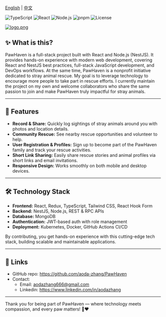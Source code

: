 [English](README.MD) | [中文](READMECN.MD)

![TypeScript](https://img.shields.io/badge/TypeScript-3178C6?logo=typescript&logoColor=white)
![React](https://img.shields.io/badge/React-20232a?logo=react&logoColor=61dafb)
![Node.js](https://img.shields.io/badge/Node.js-43853D?logo=node.js&logoColor=white)
![pnpm](https://img.shields.io/badge/Package-pnpm-F69220?logo=pnpm&logoColor=white)
![License](https://img.shields.io/github/license/aoda-zhang/fullStack-frontEnd)

[![logo.png](https://i.postimg.cc/XvtGZv64/logo.png)](https://postimg.cc/f3jTpDbr)

## ✨ What is this?

PawHaven is a full-stack project built with React and Node.js (NestJS). It provides hands-on experience with modern web development, covering React and NestJS best practices, full-stack JavaScript development, and DevOps workflows. At the same time, PawHaven is a nonprofit initiative dedicated to stray animal rescue. My goal is to leverage technology to encourage more people to take part in rescue efforts. I currently maintain the project on my own and welcome collaborators who share the same passion to join and make PawHaven truly impactful for stray animals.

---

## 🚀 Features

- **Record & Share:** Quickly log sightings of stray animals around you with photos and location details.
- **Community Rescue:** See nearby rescue opportunities and volunteer to help.
- **User Registration & Profiles:** Sign up to become part of the PawHaven family and track your rescue activities.
- **Short Link Sharing:** Easily share rescue stories and animal profiles via short links and email invitations.
- **Responsive Design:** Works smoothly on both mobile and desktop devices.

---

## 🛠️ Technology Stack

- **Frontend:** React, Redux, TypeScript, Tailwind CSS, React Hook Form
- **Backend:** NestJS, Node.js, REST & RPC APIs
- **Database:** MongoDB
- **Authentication:** JWT-based auth with role management
- **Deployment:** Kubernetes, Docker, GitHub Actions CI/CD

By contributing, you get hands-on experience with this cutting-edge tech stack, building scalable and maintainable applications.

---

## 🔗 Links

- GitHub repo: https://github.com/aoda-zhang/PawHaven
- Contact:
  - Email: aodazhang666@gmail.com
  - Linkedin: https://www.linkedin.com/in/aodazhang

---

Thank you for being part of PawHaven — where technology meets compassion, and every paw matters! 🐾❤️
